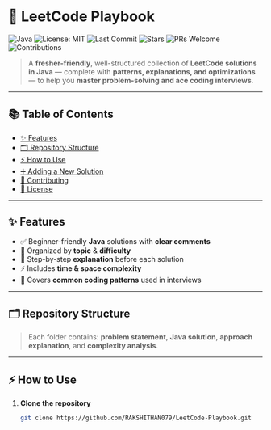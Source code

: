 # 🚀 LeetCode Playbook

![Java](https://img.shields.io/badge/Language-Java-orange)
![License: MIT](https://img.shields.io/badge/License-MIT-green.svg)
![Last Commit](https://img.shields.io/github/last-commit/RAKSHITHAN079/LeetCode-Playbook)
![Stars](https://img.shields.io/github/stars/RAKSHITHAN079/LeetCode-Playbook?style=social)
![PRs Welcome](https://img.shields.io/badge/PRs-welcome-brightgreen.svg)
![Contributions](https://img.shields.io/badge/Contributions-Open-blue)

> A **fresher-friendly**, well-structured collection of **LeetCode solutions in Java** — complete with **patterns, explanations, and optimizations** — to help you **master problem-solving and ace coding interviews**.

---

## 📚 Table of Contents
- [✨ Features](#-features)
- [🗂 Repository Structure](#-repository-structure)
- [⚡ How to Use](#-how-to-use)
- [➕ Adding a New Solution](#-adding-a-new-solution)
- [🤝 Contributing](#-contributing)
- [📜 License](#-license)

---

## ✨ Features
- ✅ Beginner-friendly **Java** solutions with **clear comments**
- 📂 Organized by **topic** & **difficulty**
- 📜 Step-by-step **explanation** before each solution
- ⚡ Includes **time & space complexity**
- 🧠 Covers **common coding patterns** used in interviews

---

## 🗂 Repository Structure
> Each folder contains: **problem statement**, **Java solution**, **approach explanation**, and **complexity analysis**.

---

## ⚡ How to Use
1. **Clone the repository**
   ```bash
   git clone https://github.com/RAKSHITHAN079/LeetCode-Playbook.git

